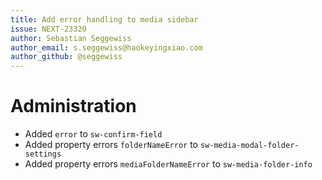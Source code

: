 ```yaml
---
title: Add error handling to media sidebar
issue: NEXT-23320
author: Sebastian Seggewiss
author_email: s.seggewiss@haokeyingxiao.com
author_github: @seggewiss
---
```

# Administration
* Added `error` to `sw-confirm-field`
* Added property errors `folderNameError` to `sw-media-modal-folder-settings`
* Added property errors `mediaFolderNameError` to `sw-media-folder-info`
